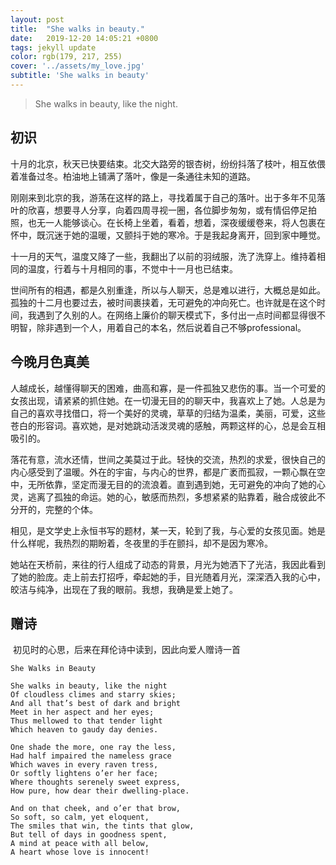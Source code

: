 ```yaml
---
layout: post
title:  "She walks in beauty."
date:   2019-12-20 14:05:21 +0800
tags: jekyll update
color: rgb(179, 217, 255)
cover: '../assets/my_love.jpg'
subtitle: 'She walks in beauty'
---
```


> She walks in beauty, like the night.  

## 初识

​		十月的北京，秋天已快要结束。北交大路旁的银杏树，纷纷抖落了枝叶，相互依偎着准备过冬。柏油地上铺满了落叶，像是一条通往未知的道路。

​		刚刚来到北京的我，游荡在这样的路上，寻找着属于自己的落叶。出于多年不见落叶的欣喜，想要寻人分享，向着四周寻视一圈，各位脚步匆匆，或有情侣停足拍照，也无一人能够谈心。在长椅上坐着，看着，想着，深夜缓缓卷来，将人包裹在怀中，既沉迷于她的温暖，又颤抖于她的寒冷。于是我起身离开，回到家中睡觉。

​		十一月的天气，温度又降了一些，我翻出了以前的羽绒服，洗了洗穿上。维持着相同的温度，行着与十月相同的事，不觉中十一月也已结束。

​		世间所有的相遇，都是久别重逢，所以与人聊天，总是难以进行，大概总是如此。孤独的十二月也要过去，被时间裹挟着，无可避免的冲向死亡。也许就是在这个时间，我遇到了久别的人。在网络上廉价的聊天模式下，多付出一点时间都显得很不明智，除非遇到一个人，用着自己的本名，然后说着自己不够professional。



## 今晚月色真美

​		人越成长，越懂得聊天的困难，曲高和寡，是一件孤独又悲伤的事。当一个可爱的女孩出现，请紧紧的抓住她。在一切漫无目的的聊天中，我喜欢上了她。人总是为自己的喜欢寻找借口，将一个美好的灵魂，草草的归结为温柔，美丽，可爱，这些苍白的形容词。喜欢她，是对她跳动活泼灵魂的感触，两颗这样的心，总是会互相吸引的。

​		落花有意，流水还情，世间之美莫过于此。轻快的交流，热烈的求爱，很快自己的内心感受到了温暖。外在的宇宙，与内心的世界，都是广袤而孤寂，一颗心飘在空中，无所依靠，坚定而漫无目的的流浪着。直到遇到她，无可避免的冲向了她的心灵，逃离了孤独的命运。她的心，敏感而热烈，多想紧紧的贴靠着，融合成彼此不分开的，完整的个体。

​		相见，是文学史上永恒书写的题材，某一天，轮到了我，与心爱的女孩见面。她是什么样呢，我热烈的期盼着，冬夜里的手在颤抖，却不是因为寒冷。

​		她站在天桥前，来往的行人组成了动态的背景，月光为她洒下了光洁，我因此看到了她的脸庞。走上前去打招呼，牵起她的手，目光随着月光，深深洒入我的心中，皎洁与纯净，出现在了我的眼前。我想，我确是爱上她了。



## 赠诗

​		初见时的心思，后来在拜伦诗中读到，因此向爱人赠诗一首

```
She Walks in Beauty

She walks in beauty, like the night
Of cloudless climes and starry skies;
And all that’s best of dark and bright
Meet in her aspect and her eyes;
Thus mellowed to that tender light
Which heaven to gaudy day denies.

One shade the more, one ray the less,
Had half impaired the nameless grace
Which waves in every raven tress,
Or softly lightens o’er her face;
Where thoughts serenely sweet express,
How pure, how dear their dwelling-place.

And on that cheek, and o’er that brow,
So soft, so calm, yet eloquent,
The smiles that win, the tints that glow,
But tell of days in goodness spent,
A mind at peace with all below,
A heart whose love is innocent!
```

​		